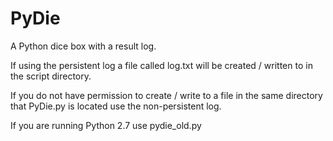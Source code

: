 # PyDie

A Python dice box with a result log.

If using the persistent log a file called log.txt will be created / written to in the script directory.

If you do not have permission to create / write to a file in the same directory that PyDie.py is located use the non-persistent log.

If you are running Python 2.7 use pydie_old.py
